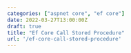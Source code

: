 ```yaml
---
categories: ["aspnet core", "ef core"]
date: 2022-03-27T13:00:00Z
draft: true
title: "Ef Core Call Stored Procedure"
url: '/ef-core-call-stored-procedure'
---
```


<!--more-->
